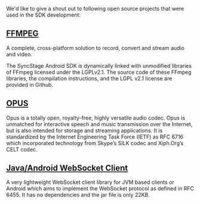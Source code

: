 We'd like to give a shout out to following open source projects that were used in the SDK development:

## [FFMPEG](https://github.com/FFmpeg/FFmpeg)

A complete, cross-platform solution to record, convert and stream audio and video.

The SyncStage Android SDK is dynamically linked with unmodified libraries of FFmpeg licensed under the LGPLv2.1. The source code of these FFmpeg libraries, the compilation instructions, and the LGPL v2.1 license are provided in Github.

## [OPUS](https://opus-codec.org/license/)

Opus is a totally open, royalty-free, highly versatile audio codec. Opus is unmatched for interactive speech and music transmission over the Internet, but is also intended for storage and streaming applications. It is standardized by the Internet Engineering Task Force (IETF) as RFC 6716 which incorporated technology from Skype’s SILK codec and Xiph.Org’s CELT codec.

## [Java/Android WebSocket Client](https://github.com/gusavila92/java-android-websocket-client)

A very lightweight WebSocket client library for JVM based clients or Android which aims to implement the WebSocket protocol as defined in RFC 6455. It has no dependencies and the jar file is only 22KB.
